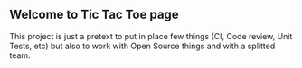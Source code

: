 ## Welcome to Tic Tac Toe page

This project is just a pretext to put in place few things (CI, Code review, Unit Tests, etc) but also to work with Open Source things and with a splitted team.
